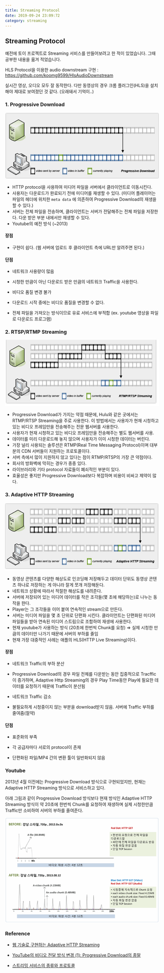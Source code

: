 ```yaml
---
title: Streaming Protocol
date: 2019-09-24 23:09:72
category: streaming
---
```


## Streaming Protocol

예전에 토이 프로젝트로 Streaming 서비스를 만들어보려고 한 적이 있었습니다. 그때 공부한 내용을 옮겨 적었습니다.

HLS Protocol을 이용한 audio downstream 구현 : <https://github.com/koomg9599/HlsAudioDownstream>

실시간 영상, 오디오 모두 잘 동작한다. 다만 동영상의 경우 크롬 플러그인(HLS)을 설치해야 제대로 보여졌던 것 같다. (오래돼서 기억이..)

### 1. Progressive Download

![img](./images/progressive-download.png)

- HTTP protocol을 사용하여 미디어 파일을 서버에서 클라이언트로 이동시킨다.
- 사용자는 다운로드가 완료되기 전에 미디어를 재생할 수 있다. (미디어 플레이어는 파일의 헤더에 위치한 `meta data` 에 의존하여 Progressive Download의 재생을 할 수 있다.)
- 서버는 전체 파일을 전송하며, 클라이언트는 서버가 전달해주는 전체 파일을 저장한다. 다운 받은 부분 내에서만 재생할 수 있다.
- Youtube의 예전 방식 (~2013)

#### 장점

* 구현이 쉽다. (웹 서버에 업로드 후 클라이언트 측에 URL만 알려주면 된다.)

#### 단점

* 네트워크 사용량이 많음

* 시청한 만큼이 아닌 다운로드 받은 만큼의 네트워크 Traffic을 사용한다.

* 비디오 품질 변경 불가

* 다운로드 시작 중에는 비디오 품질을 변경할 수 없다.

* 전체 파일을 가져오는 방식이므로 유료 서비스에 부적합 (ex.  youtube 영상을 파일로 다운로드 프로그램)

### 2. RTSP/RTMP Streaming

![img](./images/rtsp-streaming.png)

- Progressive Download가 가지는 약점 때문에, Hulu와 같은 곳에서는 RTMP/RTSP Streaming을 주로 사용한다. 이 방법에서는 사용자가 현재 시청하고 있는 비디오 프레임만을 전송해주는 전문 웹서버를 사용한다.
- 사용자가 현재 시청하고 있는 비디오 프레임만을 전송해주는 별도 웹서버를 사용.
- 데이터를 미리 다운로드해 놓지 않으며 사용자가 이미 시청한 데이터는 버린다.
- 가장 널리 사용되는 솔루션은 RTMP(Real Time Messaging Protocol)이며 대부분의 CDN 서버들이 지원하는 프로토콜이다.
- 서버 측에서 많이 지원하지 않고 있다는 점이 RTMP/RTSP의 가장 큰 약점이다.
- 회사의 방화벽에 막히는 경우가 종종 있다.
- 라이브러리와 기타 protocol 자료들이 폐쇠적인 부분이 있다.
- 효율성은 좋지만 Progressive Download보다 복잡하며 비용이 비싸고 제약이 많다.

### 3. Adaptive HTTP Streaming

![img](./images/adaptive-http-streaming.png)

- 동영상 콘텐츠를 다양한 해상도로 인코딩해 저장해두고 데이터 단위도 동영상 콘텐츠 하나로 저장하는 게 아니라 잘게 쪼개 저장해둔다.
- 네트워크 상황에 따라서 적절한 해상도를 내려준다.
- 서버에 저장되어 있는 미디어 데이터를 작은 조각들(몇 초에 해당하는)로 나누는 동작을 한다.
- Player는 그 조각들을 이어 붙여 연속적인 stream으로 만든다.
- 서버는 미디어 파일을 몇 초 단위로 단편화 시킨다. 클라이언트는 단편화된 미디어 파일들을 받아 연속된 미디어 스트림으로 조합하여 재생에 사용한다.
- 현재 youtube가 사용하는 방식 (20초에 한번씩 Chunk를 요청) ⇒ 실제 시청한 만큼의 데이터만 나가기 때문에 서버의 부하를 줄임
- 현재 가장 대중적인 사례는 애플의 HLS(HTTP Live Streaming)이다.

#### 장점

* 네트워크 Traffic의 부하 분산

* Progressive Download의 경우 파일 전체를 다운받는 동안 집중적으로 Tracffic이 증가하며, Adaptive Http Streaming의 경우 Play Time동안 Play에 필요한 데이터를 요청하기 때문에 Traffic이 분산됨

* 네트워크 Traffic 감소

* 불필요하게 시청중이지 않는 부분을 download받지 않음. 서버에 Traffic 부하를 줄여줌(절약)

#### 단점

* 표준화의 부족

* 각 공급자마다 서로의 protocol이 존재

* 단편화된 파일/MP4 간의 변환 툴이 일반화되지 않음

### Youtube

2013년 4월 이전에는 Progressive Download 방식으로 구현되었지만, 현재는 Adaptive HTTP Streaming 방식으로 서비스하고 있다.

아래 그림과 같이 Progressive Download 방식보다 현재 방식인 Adaptive HTTP Streaming  방식이 약 20초에 한번씩 Chunk를 요청하여 재생하며 실제 시청한만큼 Traffic만 소비하여 서버의 부하를 줄여준다.

![img](./images/720p.before.after.gif)



### Reference

* [웹 기술로 구현하는 Adaptive HTTP Streaming](https://meetup.toast.com/posts/131)

* [YouTube의 비디오 전달 방식 변경 (1): Progressive Download의 종말](https://www.netmanias.com/ko/post/blog/5819/google-http-adaptive-streaming-http-progressive-download-ott-video-streaming-youtube/youtube-switched-to-chunking-and-adaptive-streaming)
* [스트리밍 서비스의 종류와 프로토콜](https://dg087.tistory.com/84)